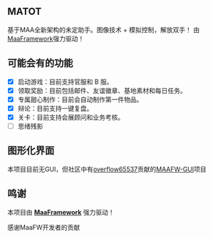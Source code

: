 <!-- markdownlint-disable MD033 MD041 -->

## MATOT

基于MAA全新架构的未定助手。图像技术 + 模拟控制，解放双手！
由[MaaFramework](https://github.com/MaaXYZ/MaaFramework)强力驱动！


## 可能会有的功能

- [x] 启动游戏：目前支持官服和 B 服。
- [x] 领取奖励：目前包括邮件、友谊徽章、基地素材和每日任务。
- [x] 专属甜心制作：目前会自动制作第一件物品。
- [x] 辩论：目前支持一键复盘。
- [x] 关卡：目前支持会展顾问和业务考核。
- [ ] 思绪残影

## 图形化界面

本项目目前无GUI，但社区中有[overflow65537](https://github.com/overflow65537)贡献的[MAAFW-GUI](https://github.com/overflow65537/Tkinter_MAA-GUI)项目


## 鸣谢

本项目由 **[MaaFramework](https://github.com/MaaXYZ/MaaFramework)** 强力驱动！

感谢MaaFW开发者的贡献

